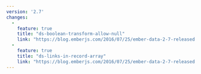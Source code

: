 ```yaml
---
version: '2.7'
changes:
  -
    feature: true
    title: "ds-boolean-transform-allow-null"
    link: "https://blog.emberjs.com/2016/07/25/ember-data-2-7-released.html"
  -
    feature: true
    title: "ds-links-in-record-array"
    link: "https://blog.emberjs.com/2016/07/25/ember-data-2-7-released.html"
---
```

